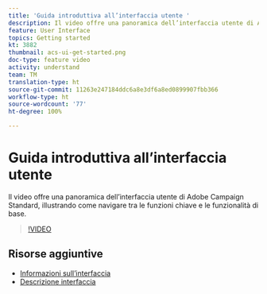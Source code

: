 ```yaml
---
title: 'Guida introduttiva all’interfaccia utente '
description: Il video offre una panoramica dell’interfaccia utente di Adobe Campaign Standard, delle funzioni chiave e delle funzionalità di base.
feature: User Interface
topics: Getting started
kt: 3882
thumbnail: acs-ui-get-started.png
doc-type: feature video
activity: understand
team: TM
translation-type: ht
source-git-commit: 11263e247184ddc6a8e3df6a8ed0899907fbb366
workflow-type: ht
source-wordcount: '77'
ht-degree: 100%

---
```



# Guida introduttiva all’interfaccia utente

Il video offre una panoramica dell’interfaccia utente di Adobe Campaign Standard, illustrando come navigare tra le funzioni chiave e le funzionalità di base.

>[!VIDEO](https://video.tv.adobe.com/v/18469?quality=12&captions=ita)

## Risorse aggiuntive

* [Informazioni sull’interfaccia](https://experienceleague.adobe.com/docs/campaign-standard/using/getting-started/discovering-the-interface/about-the-interface.html?lang=it)
* [Descrizione interfaccia](https://experienceleague.adobe.com/docs/campaign-standard/using/getting-started/discovering-the-interface/interface-description.html?lang=it)
